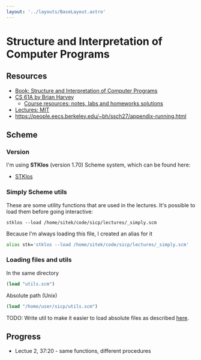 ```yaml
---
layout: '../layouts/BaseLayout.astro'
---
```


# Structure and Interpretation of Computer Programs

## Resources

- [Book: Structure and Interpretation of Computer Programs](https://sarabander.github.io/sicp/html/index.xhtml)
- [CS 61A by Brian Harvey](https://archive.org/details/ucberkeley-webcast-PL3E89002AA9B9879E)
  - [Course resources: notes, labs and homeworks solutions](https://people.eecs.berkeley.edu/~bh/61a-pages/)
- [Lectures: MIT](https://ocw.mit.edu/courses/6-001-structure-and-interpretation-of-computer-programs-spring-2005/video_galleries/video-lectures/)
- https://people.eecs.berkeley.edu/~bh/ssch27/appendix-running.html

## Scheme

### Version

I'm using **STKlos** (version 1.70) Scheme system, which can be found here:

- [STKlos](https://stklos.net/index.html)

### Simply Scheme utils

These are some utility functions that are used in the lectures. It's possible to load them before going interactive:

```shell
stklos --load /home/sitek/code/sicp/lectures/_simply.scm
```

Because I'm always loading this file, I created an alias for it

```bash
alias stk='stklos --load /home/sitek/code/sicp/lectures/_simply.scm'
```

### Loading files and utils

In the same directory

```scheme
(load "utils.scm")
```

Absolute path (Unix)

```scheme
(load "/home/user/sicp/utils.scm")
```

TODO: Write util to make it easier to load absolute files as described
[here](https://people.eecs.berkeleqy.edu/~bh/ssch27/appendix-running.html#text2).

## Progress

- Lectue 2, 37:20 - same functions, different procedures
